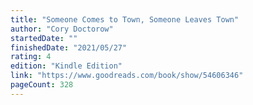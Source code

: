 ```yaml
---
title: "Someone Comes to Town, Someone Leaves Town"
author: "Cory Doctorow"
startedDate: ""
finishedDate: "2021/05/27"
rating: 4
edition: "Kindle Edition"
link: "https://www.goodreads.com/book/show/54606346"
pageCount: 328
---
```



